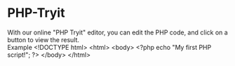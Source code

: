 # PHP-Tryit
With our online "PHP Tryit" editor, you can edit the PHP code, and click on a button to view the result.  
Example
&lt;!DOCTYPE html> 
&lt;html> &lt;body> 
&lt;?php echo "My first PHP script!"; ?> 
&lt;/body> &lt;/html>
